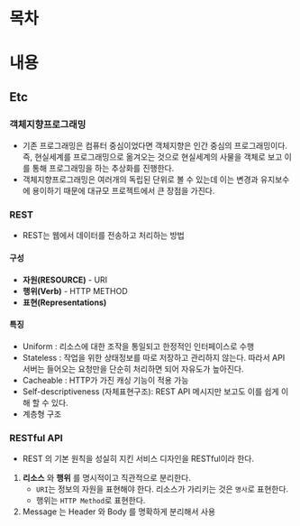 # 목차



# 내용

## Etc

### 객체지향프로그래밍

- 기존 프로그래밍은 컴퓨터 중심이었다면 객체지향은 인간 중심의 프로그래밍이다. 즉, 현실세계를 프로그래밍으로 옮겨오는 것으로 현실세계의 사물을 객체로 보고 이를 통해 프로그래밍을 하는 추상화를 진행한다.
- 객체지향프로그래밍은 여러개의 독립된 단위로 볼 수 있는데 이는 변경과 유지보수에 용이하기 때문에 대규모 프로젝트에서 큰 장점을 가진다.

### REST

- REST는 웹에서 데이터를 전송하고 처리하는 방법

#### 구성

- **자원(RESOURCE)** - URI
- **행위(Verb)** - HTTP METHOD
- **표현(Representations)**

#### 특징

- Uniform : 리소스에 대한 조작을 통일되고 한정적인 인터페이스로 수행
- Stateless : 작업을 위한 상태정보를 따로 저장하고 관리하지 않는다. 따라서 API 서버는 들어오는 요청만을 단순히 처리하면 되어 자유도가 높아진다.
- Cacheable : HTTP가 가진 캐싱 기능이 적용 가능
- Self-descriptiveness (자체표현구조): REST API 메시지만 보고도 이를 쉽게 이해 할 수 있다.
- 계층형 구조

### RESTful API

- REST 의 기본 원칙을 성실히 지킨 서비스 디자인을 RESTful이라 한다.

1. **리소스** 와 **행위** 를 명시적이고 직관적으로 분리한다.
   - `URI`는 정보의 자원을 표현해야 한다. 리소스가 가리키는 것은 `명사`로 표현한다.
   - 행위는 `HTTP Method`로 표현한다.
2. Message 는 Header 와 Body 를 명확하게 분리해서 사용

